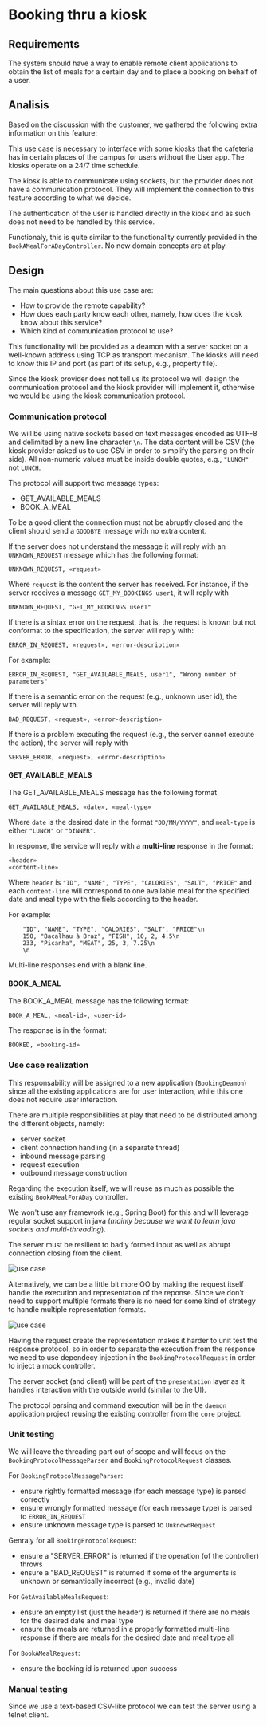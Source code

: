 # Booking thru a kiosk

## Requirements

The system should have a way to enable remote client applications to obtain the list of meals for a certain day and to place a booking on behalf of a user. 

## Analisis

Based on the discussion with the customer, we gathered the following extra information on this feature:

This use case is necessary to interface with some kiosks that the cafeteria has in certain places of the campus for users without the User app. The kiosks operate on a 24/7 time schedule.

The kiosk is able to communicate using sockets, but the provider does not have a communication protocol. They will implement the connection to this feature according to what we decide.

The authentication of the user is handled directly in the kiosk and as such does not need to be handled by this service.

Functionaly, this is quite similar to the functionality currently provided in the `BookAMealForADayController`. No new domain concepts are at play.

## Design

The main questions about this use case are:

- How to provide the remote capability? 
- How does each party know each other, namely, how does the kiosk know about this service?
- Which kind of communication protocol to use?

This functionality will be provided as a deamon with a server socket on a well-known address using TCP as transport mecanism. The kiosks will need to know this IP and port (as part of its setup, e.g., property file).

Since the kiosk provider does not tell us its protocol we will design the communication protocol and the kiosk provider will implement it, otherwise we would be using the kiosk communication protocol. 

### Communication protocol

We will be using native sockets based on text messages encoded as UTF-8 and delimited by a new line character `\n`. The data content will be CSV (the kiosk provider asked us to use CSV in order to simplify the parsing on their side). All non-numeric values must be inside double quotes, e.g., `"LUNCH"` not `LUNCH`.

The protocol will support two message types:
- GET_AVAILABLE_MEALS
- BOOK_A_MEAL

To be a good client the connection must not be abruptly closed and the client should send a `GOODBYE` message with no extra content.

If the server does not understand the message it will reply with an `UNKNOWN_REQUEST` message which has the following format:

    UNKNOWN_REQUEST, «request»

Where `request` is the content the server has received. For instance, if the server receives a message `GET_MY_BOOKINGS user1`, it will reply with 

    UNKNOWN_REQUEST, "GET_MY_BOOKINGS user1"

If there is a sintax error on the request, that is, the request is known but not conformat to the specification, the server will reply with:

    ERROR_IN_REQUEST, «request», «error-description» 
    
For example:

    ERROR_IN_REQUEST, "GET_AVAILABLE_MEALS, user1", "Wrong number of parameters"

If there is a semantic error on the request (e.g., unknown user id), the server will reply with

    BAD_REQUEST, «request», «error-description»

If there is a problem executing the request (e.g., the server cannot execute the action), the server will reply with

    SERVER_ERROR, «request», «error-description»


#### GET_AVAILABLE_MEALS

The GET_AVAILABLE_MEALS message has the following format

    GET_AVAILABLE_MEALS, «date», «meal-type»

Where `date` is the desired date in the format `"DD/MM/YYYY"`, and `meal-type` is either `"LUNCH"` or `"DINNER"`. 

In response, the service will reply with a **multi-line** response in the format:

    «header»
    «content-line»

Where `header` is `"ID", "NAME", "TYPE", "CALORIES", "SALT", "PRICE"` and each `content-line` will correspond to one available meal for the specified date and meal type with the fiels according to the header.

For example:

```
    "ID", "NAME", "TYPE", "CALORIES", "SALT", "PRICE"\n
    150, "Bacalhau à Braz", "FISH", 10, 2, 4.5\n
    233, "Picanha", "MEAT", 25, 3, 7.25\n
    \n
```

Multi-line responses end with a blank line.

#### BOOK_A_MEAL

The BOOK_A_MEAL message has the following format:

    BOOK_A_MEAL, «meal-id», «user-id»

The response is in the format:

    BOOKED, «booking-id»

### Use case realization

This responsability will be assigned to a new application (`BookingDeamon`) since all the existing applications are for user interaction, while this one does not require user interaction.

There are multiple responsibilities at play that need to be distributed among the different objects, namely:
- server socket
- client connection handling (in a separate thread)
- inbound message parsing
- request execution
- outbound message construction

Regarding the execution itself, we will reuse as much as possible the existing `BookAMealForADay` controller.

We won't use any framework (e.g., Spring Boot) for this and will leverage regular socket support in java (_mainly because we want to learn java sockets and multi-threading_).

The server must be resilient to badly formed input as well as abrupt connection closing from the client.

![use case](out/use-case-realization/use-case-realization.svg.svg)

Alternatively, we can be a little bit more OO by making the request itself handle the execution and representation of the reponse. Since we don't need to support multiple formats there is no need for some kind of strategy to handle multiple representation formats.

![use case](out/use-case-realization2/use-case-realization2.svg.svg)

Having the request create the representation makes it harder to unit test the response protocol, so in order to separate the execution from the response we need to use dependecy injection in the `BookingProtocolRequest` in order to inject a mock controller.

The server socket (and client) will be part of the `presentation` layer as it handles interaction with the outside world (similar to the UI).

The protocol parsing and command execution will be in the `daemon` application project reusing the existing controller from the `core` project.


### Unit testing

We will leave the threading part out of scope and will focus on the `BookingProtocolMessageParser` and `BookingProtocolRequest` classes.

For `BookingProtocolMessageParser`:
- ensure rightly formatted message (for each message type) is parsed correctly
- ensure wrongly formatted message (for each message type) is parsed to `ERROR_IN_REQUEST`
- ensure unknown message type is parsed to `UnknownRequest`

Genraly for all `BookingProtocolRequest`:
- ensure a "SERVER_ERROR" is returned if the operation (of the controller) throws 
- ensure a "BAD_REQUEST" is returned if some of the arguments is unknown or semantically incorrect (e.g., invalid date)

For `GetAvailableMealsRequest`:
- ensure an empty list (just the header) is returned if there are no meals for the desired date and meal type
- ensure the meals are returned in a properly formatted multi-line response if there are meals for the desired date and meal type all 

For `BookAMealRequest`:
- ensure the booking id is returned upon success

### Manual testing

Since we use a text-based CSV-like protocol we can test the server using a telnet client. 